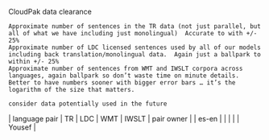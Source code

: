 CloudPak data clearance

```
Approximate number of sentences in the TR data (not just parallel, but all of what we have including just monolingual)  Accurate to with +/- 25%
Approximate number of LDC licensed sentences used by all of our models including back translation/monolingual data.  Again just a ballpark to within +/- 25%
Approximate number of sentences from WMT and IWSLT corpora across languages, again ballpark so don’t waste time on minute details.  Better to have numbers sooner with bigger error bars … it’s the logarithm of the size that matters. 

consider data potentially used in the future
```


| language pair | TR | LDC | WMT | IWSLT | pair owner |
| es-en         | | | | | Yousef |

